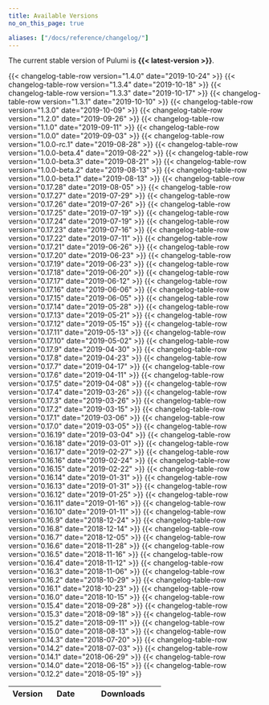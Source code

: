 ```yaml
---
title: Available Versions
no_on_this_page: true

aliases: ["/docs/reference/changelog/"]
---
```


The current stable version of Pulumi is **{{< latest-version >}}**.

<table>
    <thead>
        <tr>
            <th scope="col" width="25%">Version</th>
            <th scope="col" width="25%">Date</th>
            <th scope="col" width="50%">Downloads</th>
        </tr>
    </thead>
    <tbody>
        {{< changelog-table-row version="1.4.0" date="2019-10-24" >}}
        {{< changelog-table-row version="1.3.4" date="2019-10-18" >}}
        {{< changelog-table-row version="1.3.3" date="2019-10-17" >}}
        {{< changelog-table-row version="1.3.1" date="2019-10-10" >}}
        {{< changelog-table-row version="1.3.0" date="2019-10-09" >}}
        {{< changelog-table-row version="1.2.0" date="2019-09-26" >}}
        {{< changelog-table-row version="1.1.0" date="2019-09-11" >}}
        {{< changelog-table-row version="1.0.0" date="2019-09-03" >}}
        {{< changelog-table-row version="1.0.0-rc.1" date="2019-08-28" >}}
        {{< changelog-table-row version="1.0.0-beta.4" date="2019-08-22" >}}
        {{< changelog-table-row version="1.0.0-beta.3" date="2019-08-21" >}}
        {{< changelog-table-row version="1.0.0-beta.2" date="2019-08-13" >}}
        {{< changelog-table-row version="1.0.0-beta.1" date="2019-08-13" >}}
        {{< changelog-table-row version="0.17.28" date="2019-08-05" >}}
        {{< changelog-table-row version="0.17.27" date="2019-07-29" >}}
        {{< changelog-table-row version="0.17.26" date="2019-07-26" >}}
        {{< changelog-table-row version="0.17.25" date="2019-07-19" >}}
        {{< changelog-table-row version="0.17.24" date="2019-07-19" >}}
        {{< changelog-table-row version="0.17.23" date="2019-07-16" >}}
        {{< changelog-table-row version="0.17.22" date="2019-07-11" >}}
        {{< changelog-table-row version="0.17.21" date="2019-06-26" >}}
        {{< changelog-table-row version="0.17.20" date="2019-06-23" >}}
        {{< changelog-table-row version="0.17.19" date="2019-06-23" >}}
        {{< changelog-table-row version="0.17.18" date="2019-06-20" >}}
        {{< changelog-table-row version="0.17.17" date="2019-06-12" >}}
        {{< changelog-table-row version="0.17.16" date="2019-06-06" >}}
        {{< changelog-table-row version="0.17.15" date="2019-06-05" >}}
        {{< changelog-table-row version="0.17.14" date="2019-05-28" >}}
        {{< changelog-table-row version="0.17.13" date="2019-05-21" >}}
        {{< changelog-table-row version="0.17.12" date="2019-05-15" >}}
        {{< changelog-table-row version="0.17.11" date="2019-05-13" >}}
        {{< changelog-table-row version="0.17.10" date="2019-05-02" >}}
        {{< changelog-table-row version="0.17.9" date="2019-04-30" >}}
        {{< changelog-table-row version="0.17.8" date="2019-04-23" >}}
        {{< changelog-table-row version="0.17.7" date="2019-04-17" >}}
        {{< changelog-table-row version="0.17.6" date="2019-04-11" >}}
        {{< changelog-table-row version="0.17.5" date="2019-04-08" >}}
        {{< changelog-table-row version="0.17.4" date="2019-03-26" >}}
        {{< changelog-table-row version="0.17.3" date="2019-03-26" >}}
        {{< changelog-table-row version="0.17.2" date="2019-03-15" >}}
        {{< changelog-table-row version="0.17.1" date="2019-03-06" >}}
        {{< changelog-table-row version="0.17.0" date="2019-03-05" >}}
        {{< changelog-table-row version="0.16.19" date="2019-03-04" >}}
        {{< changelog-table-row version="0.16.18" date="2019-03-01" >}}
        {{< changelog-table-row version="0.16.17" date="2019-02-27" >}}
        {{< changelog-table-row version="0.16.16" date="2019-02-24" >}}
        {{< changelog-table-row version="0.16.15" date="2019-02-22" >}}
        {{< changelog-table-row version="0.16.14" date="2019-01-31" >}}
        {{< changelog-table-row version="0.16.13" date="2019-01-31" >}}
        {{< changelog-table-row version="0.16.12" date="2019-01-25" >}}
        {{< changelog-table-row version="0.16.11" date="2019-01-16" >}}
        {{< changelog-table-row version="0.16.10" date="2019-01-11" >}}
        {{< changelog-table-row version="0.16.9" date="2018-12-24" >}}
        {{< changelog-table-row version="0.16.8" date="2018-12-14" >}}
        {{< changelog-table-row version="0.16.7" date="2018-12-05" >}}
        {{< changelog-table-row version="0.16.6" date="2018-11-28" >}}
        {{< changelog-table-row version="0.16.5" date="2018-11-16" >}}
        {{< changelog-table-row version="0.16.4" date="2018-11-12" >}}
        {{< changelog-table-row version="0.16.3" date="2018-11-06" >}}
        {{< changelog-table-row version="0.16.2" date="2018-10-29" >}}
        {{< changelog-table-row version="0.16.1" date="2018-10-23" >}}
        {{< changelog-table-row version="0.16.0" date="2018-10-15" >}}
        {{< changelog-table-row version="0.15.4" date="2018-09-28" >}}
        {{< changelog-table-row version="0.15.3" date="2018-09-18" >}}
        {{< changelog-table-row version="0.15.2" date="2018-09-11" >}}
        {{< changelog-table-row version="0.15.0" date="2018-08-13" >}}
        {{< changelog-table-row version="0.14.3" date="2018-07-20" >}}
        {{< changelog-table-row version="0.14.2" date="2018-07-03" >}}
        {{< changelog-table-row version="0.14.1" date="2018-06-29" >}}
        {{< changelog-table-row version="0.14.0" date="2018-06-15" >}}
        {{< changelog-table-row version="0.12.2" date="2018-05-19" >}}
    </tbody>
</table>

